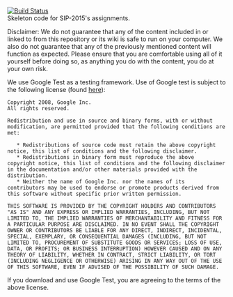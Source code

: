 [![Build Status](https://travis-ci.org/SIP-2015/skeleton.png)](https://travis-ci.org/SIP-2015/skeleton)  
Skeleton code for SIP-2015's assignments.

Disclaimer:
We do not guarantee that any of the content included in or linked to from this repository or its wiki is safe to run on your computer. We also do not guarantee that any of the previously mentioned content will function as expected. Please ensure that you are comfortable using all of it yourself before doing so, as anything you do with the content, you do at your own risk.

We use Google Test as a testing framework. Use of Google test is subject to the following license (found [here](https://github.com/google/googletest/blob/master/googletest/LICENSE)):

```
Copyright 2008, Google Inc.
All rights reserved.

Redistribution and use in source and binary forms, with or without
modification, are permitted provided that the following conditions are
met:

   * Redistributions of source code must retain the above copyright
notice, this list of conditions and the following disclaimer.
   * Redistributions in binary form must reproduce the above
copyright notice, this list of conditions and the following disclaimer
in the documentation and/or other materials provided with the
distribution.
   * Neither the name of Google Inc. nor the names of its
contributors may be used to endorse or promote products derived from
this software without specific prior written permission.

THIS SOFTWARE IS PROVIDED BY THE COPYRIGHT HOLDERS AND CONTRIBUTORS
"AS IS" AND ANY EXPRESS OR IMPLIED WARRANTIES, INCLUDING, BUT NOT
LIMITED TO, THE IMPLIED WARRANTIES OF MERCHANTABILITY AND FITNESS FOR
A PARTICULAR PURPOSE ARE DISCLAIMED. IN NO EVENT SHALL THE COPYRIGHT
OWNER OR CONTRIBUTORS BE LIABLE FOR ANY DIRECT, INDIRECT, INCIDENTAL,
SPECIAL, EXEMPLARY, OR CONSEQUENTIAL DAMAGES (INCLUDING, BUT NOT
LIMITED TO, PROCUREMENT OF SUBSTITUTE GOODS OR SERVICES; LOSS OF USE,
DATA, OR PROFITS; OR BUSINESS INTERRUPTION) HOWEVER CAUSED AND ON ANY
THEORY OF LIABILITY, WHETHER IN CONTRACT, STRICT LIABILITY, OR TORT
(INCLUDING NEGLIGENCE OR OTHERWISE) ARISING IN ANY WAY OUT OF THE USE
OF THIS SOFTWARE, EVEN IF ADVISED OF THE POSSIBILITY OF SUCH DAMAGE.
```

If you download and use Google Test, you are agreeing to the terms of the above license.
